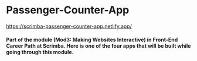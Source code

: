 # Passenger-Counter-App
https://scrimba-passenger-counter-app.netlify.app/

#### Part of the module (Mod3: Making Websites Interactive) in Front-End Career Path at Scrimba. Here is one of the four apps that will be built while going through this module. 
